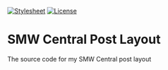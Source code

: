 [![Stylesheet](https://img.shields.io/website-active-errored/https/exe-boss.tech/smwc-style/exe-boss.css.svg?label=stylesheet)](https://exe-boss.tech/smwc-style/exe-boss.css)
[![License](https://img.shields.io/github/license/ExE-Boss/smwc-style.svg)](https://github.com/ExE-Boss/smwc-style/blob/master/LICENSE)

SMW Central Post Layout
=======================

The source code for my SMW Central post layout
